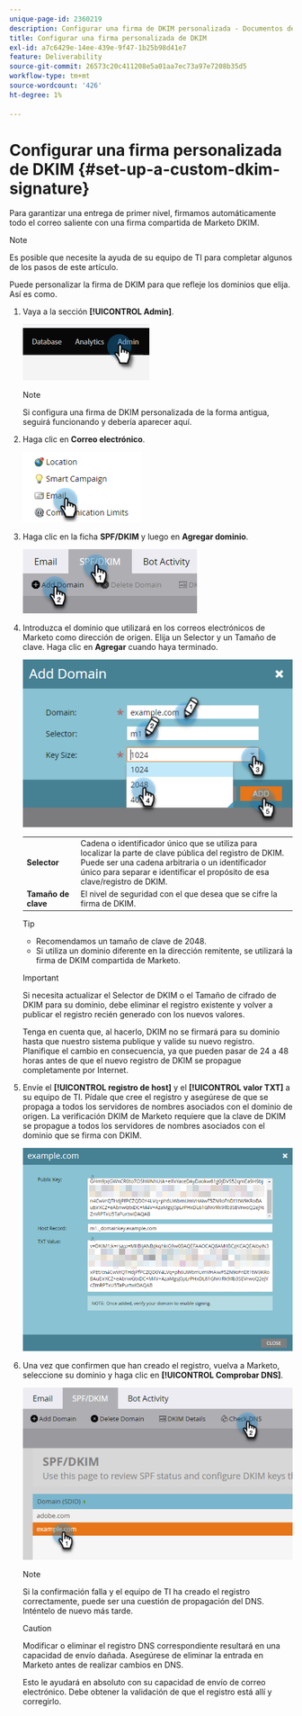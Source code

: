 ```yaml
---
unique-page-id: 2360219
description: Configurar una firma de DKIM personalizada - Documentos de Marketo - Documentación del producto
title: Configurar una firma personalizada de DKIM
exl-id: a7c6429e-14ee-439e-9f47-1b25b98d41e7
feature: Deliverability
source-git-commit: 26573c20c411208e5a01aa7ec73a97e7208b35d5
workflow-type: tm+mt
source-wordcount: '426'
ht-degree: 1%

---
```


# Configurar una firma personalizada de DKIM {#set-up-a-custom-dkim-signature}

Para garantizar una entrega de primer nivel, firmamos automáticamente todo el correo saliente con una firma compartida de Marketo DKIM.

>[!NOTE]
>
>Es posible que necesite la ayuda de su equipo de TI para completar algunos de los pasos de este artículo.

Puede personalizar la firma de DKIM para que refleje los dominios que elija. Así es como.

1. Vaya a la sección **[!UICONTROL Admin]**.

   ![](assets/set-up-a-custom-dkim-signature-1.png)

   >[!NOTE]
   >
   >Si configura una firma de DKIM personalizada de la forma antigua, seguirá funcionando y debería aparecer aquí.

1. Haga clic en **Correo electrónico**.

   ![](assets/set-up-a-custom-dkim-signature-2.png)

1. Haga clic en la ficha **SPF/DKIM** y luego en **Agregar dominio**.

   ![](assets/set-up-a-custom-dkim-signature-3.png)

1. Introduzca el dominio que utilizará en los correos electrónicos de Marketo como dirección de origen. Elija un Selector y un Tamaño de clave. Haga clic en **Agregar** cuando haya terminado.

   ![](assets/set-up-a-custom-dkim-signature-4.png)

   <table>
   <tr>
   <td width="20%"><b>Selector</b></td>
   <td>Cadena o identificador único que se utiliza para localizar la parte de clave pública del registro de DKIM. Puede ser una cadena arbitraria o un identificador único para separar e identificar el propósito de esa clave/registro de DKIM.</td>
   </tr>
   <tr>
   <td width="20%"><b>Tamaño de clave</b></td>
   <td>El nivel de seguridad con el que desea que se cifre la firma de DKIM.</td>
   </tr>
   </tbody>
   </table>

   <p>

   >[!TIP]
   >
   >* Recomendamos un tamaño de clave de 2048.
   >* Si utiliza un dominio diferente en la dirección remitente, se utilizará la firma de DKIM compartida de Marketo.

   >[!IMPORTANT]
   >
   >Si necesita actualizar el Selector de DKIM o el Tamaño de cifrado de DKIM para su dominio, debe eliminar el registro existente y volver a publicar el registro recién generado con los nuevos valores.
   >
   >Tenga en cuenta que, al hacerlo, DKIM no se firmará para su dominio hasta que nuestro sistema publique y valide su nuevo registro. Planifique el cambio en consecuencia, ya que pueden pasar de 24 a 48 horas antes de que el nuevo registro de DKIM se propague completamente por Internet.

1. Envíe el **[!UICONTROL registro de host]** y el **[!UICONTROL valor TXT]** a su equipo de TI. Pídale que cree el registro y asegúrese de que se propaga a todos los servidores de nombres asociados con el dominio de origen. La verificación DKIM de Marketo requiere que la clave de DKIM se propague a todos los servidores de nombres asociados con el dominio que se firma con DKIM.

   ![](assets/set-up-a-custom-dkim-signature-5.png)

1. Una vez que confirmen que han creado el registro, vuelva a Marketo, seleccione su dominio y haga clic en **[!UICONTROL Comprobar DNS]**.

   ![](assets/set-up-a-custom-dkim-signature-6.png)

   >[!NOTE]
   >
   >Si la confirmación falla y el equipo de TI ha creado el registro correctamente, puede ser una cuestión de propagación del DNS. Inténtelo de nuevo más tarde.

   >[!CAUTION]
   >
   >Modificar o eliminar el registro DNS correspondiente resultará en una capacidad de envío dañada. Asegúrese de eliminar la entrada en Marketo antes de realizar cambios en DNS.

   Esto le ayudará en absoluto con su capacidad de envío de correo electrónico. Debe obtener la validación de que el registro está allí y corregirlo.
